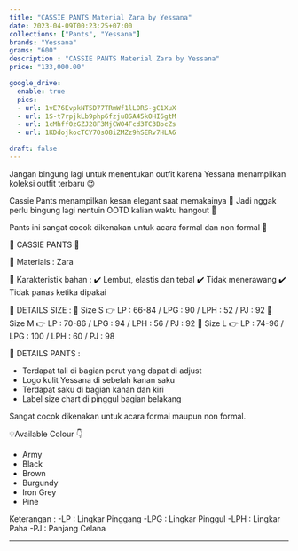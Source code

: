 ```yaml
---
title: "CASSIE PANTS Material Zara by Yessana"
date: 2023-04-09T00:23:25+07:00
collections: ["Pants", "Yessana"]
brands: "Yessana"
grams: "600"
description : "CASSIE PANTS Material Zara by Yessana"
price: "133,000.00"

google_drive:
  enable: true
  pics:
  - url: 1vE76EvpkNT5D77TRmWf1lLORS-gC1XuX
  - url: 1S-t7rpjkLb9php6fzju8SA45kOHI6gtM
  - url: 1cMhff0zGZJ28F3MjCWO4Fcd3TC3BpcZs
  - url: 1KDdojkocTCY7OsO8iZMZz9hSERv7HLA6

draft: false
---
```


Jangan bingung lagi untuk menentukan outfit karena Yessana menampilkan koleksi outfit terbaru 😍

Cassie Pants menampilkan kesan elegant saat memakainya 🥰  Jadi nggak perlu bingung lagi nentuin OOTD kalian waktu hangout 🤗

Pants ini sangat cocok dikenakan untuk acara formal dan non formal 🤗

🌸 CASSIE PANTS 🌸

💎 Materials : Zara

💎 Karakteristik bahan :
✔️ Lembut, elastis dan tebal
✔️ Tidak menerawang
✔️ Tidak panas ketika dipakai

💎 DETAILS SIZE :
    🍭 Size S   👉  LP : 66-84 / LPG : 90 / LPH : 52 / PJ : 92
    🍭 Size M  👉 LP : 70-86 / LPG : 94 / LPH : 56 / PJ : 92
    🍭 Size L   👉 LP : 74-96 / LPG : 100 / LPH : 60 / PJ : 98

💎 DETAILS PANTS :
- Terdapat tali di bagian perut yang dapat di adjust
- Logo kulit Yessana di sebelah kanan saku
- Terdapat saku di bagian kanan dan kiri 
- Label size chart di pinggul bagian belakang

Sangat cocok dikenakan untuk acara formal maupun non formal.

💡Available Colour 👇
- Army
- Black
- Brown
- Burgundy
- Iron Grey
- Pine

Keterangan : 
-LP  : Lingkar Pinggang
-LPG : Lingkar Pinggul 
-LPH : Lingkar Paha 
-PJ  : Panjang Celana

---
